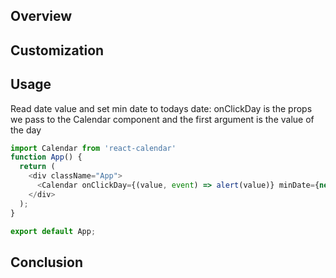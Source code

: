 ## Overview
## Customization


## Usage
Read date value and set min date to todays date:
onClickDay is the props we pass to the Calendar component and the first argument is the value of the day 

``` javaScript linenums="1"
import Calendar from 'react-calendar'
function App() {
  return (
    <div className="App">
      <Calendar onClickDay={(value, event) => alert(value)} minDate={new Date()} />
    </div>
  );
}

export default App;
```


## Conclusion